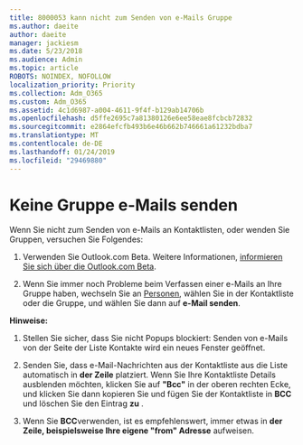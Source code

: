 ```yaml
---
title: 8000053 kann nicht zum Senden von e-Mails Gruppe
ms.author: daeite
author: daeite
manager: jackiesm
ms.date: 5/23/2018
ms.audience: Admin
ms.topic: article
ROBOTS: NOINDEX, NOFOLLOW
localization_priority: Priority
ms.collection: Adm_O365
ms.custom: Adm_O365
ms.assetid: 4c1d6987-a004-4611-9f4f-b129ab14706b
ms.openlocfilehash: d5ffe2695c7a81380126e6ee58eae8fcbcb72832
ms.sourcegitcommit: e2864efcfb493b6e46b662b746661a61232bdba7
ms.translationtype: MT
ms.contentlocale: de-DE
ms.lasthandoff: 01/24/2019
ms.locfileid: "29469880"
---
```

# <a name="unable-to-send-group-emails"></a>Keine Gruppe e-Mails senden

Wenn Sie nicht zum Senden von e-Mails an Kontaktlisten, oder wenden Sie Gruppen, versuchen Sie Folgendes:
  
1. Verwenden Sie Outlook.com Beta. Weitere Informationen, [informieren Sie sich über die Outlook.com Beta](https://support.office.com/article/e2261c7f-d413-4084-8f22-21282f42d8cf).
    
2. Wenn Sie immer noch Probleme beim Verfassen einer e-Mails an Ihre Gruppe haben, wechseln Sie an [Personen](https://outlook.live.com/people/), wählen Sie in der Kontaktliste oder die Gruppe, und wählen Sie dann auf **e-Mail senden**.
    
 **Hinweise:**
  
1. Stellen Sie sicher, dass Sie nicht Popups blockiert: Senden von e-Mails von der Seite der Liste Kontakte wird ein neues Fenster geöffnet.
    
2. Senden Sie, dass e-Mail-Nachrichten aus der Kontaktliste aus die Liste automatisch in **der Zeile** platziert. Wenn Sie Ihre Kontaktliste Details ausblenden möchten, klicken Sie auf **"Bcc"** in der oberen rechten Ecke, und klicken Sie dann kopieren Sie und fügen Sie der Kontaktliste in **BCC** und löschen Sie den Eintrag **zu** . 
    
3. Wenn Sie **BCC**verwenden, ist es empfehlenswert, immer etwas in **der Zeile, beispielsweise Ihre eigene "from" Adresse** aufweisen. 
    

